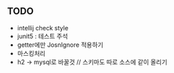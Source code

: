 ## TODO
- intellij check style
- junit5 : 테스트 주석
- getter에만 JosnIgnore 적용하기
- 마스킹처리
- h2 -> mysql로 바꿀것 // 스키마도 따로 소스에 같이 올리기
